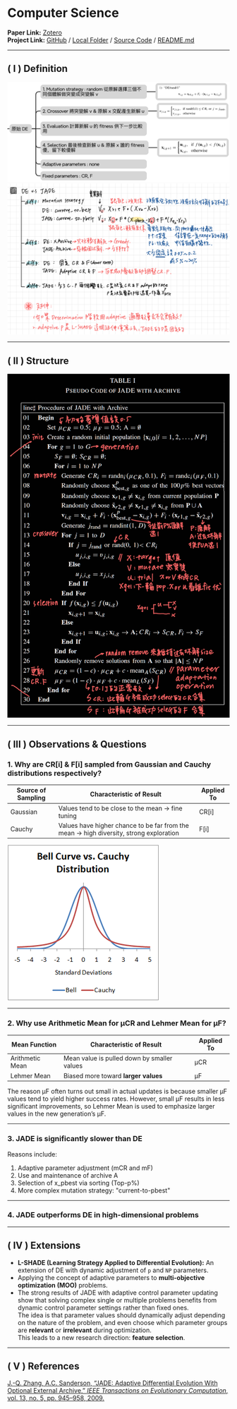 # Computer Science

**Paper Link:** [Zotero](zotero://select/library/items/2FU3TN25)  
**Project Link:** [GitHub](https://github.com/MinQiDu/Voronoi_Diagram_Visualizer.git) / [Local Folder](C:\Users\user\Documents\MyCode\VisualStudio\voronoi\voronoi\voronoi.cpp) / [Source Code](C:\Users\user\Documents\MyCode\VisualStudio\voronoi\voronoi\voronoi.cpp) / [README.md](C:\Users\user\Documents\MyCode\VisualStudio\voronoi\README.md)

---

## ( I ) Definition
![](attachments/IMG_1191.jpeg)  
![](attachments/IMG_1184.jpeg)

---

## ( II ) Structure
![](attachments/JADE_pseudocode.png)

---

## ( III ) Observations & Questions

### 1. Why are CR[i] & F[i] sampled from Gaussian and Cauchy distributions respectively?

| Source of Sampling | Characteristic of Result | Applied To |
|--------------------|---------------------------|------------|
| Gaussian           | Values tend to be close to the mean → fine tuning | CR[i]      |
| Cauchy             | Values have higher chance to be far from the mean → high diversity, strong exploration | F[i]       |

![](attachments/zGTLU.png)

---

### 2. Why use Arithmetic Mean for μCR and Lehmer Mean for μF?

| Mean Function     | Characteristic of Result                      | Applied To |
|-------------------|-----------------------------------------------|------------|
| Arithmetic Mean   | Mean value is pulled down by smaller values   | μCR        |
| Lehmer Mean       | Biased more toward **larger values**          | μF         |

The reason μF often turns out small in actual updates is because smaller μF values tend to yield higher success rates. However, small μF results in less significant improvements, so Lehmer Mean is used to emphasize larger values in the new generation’s μF.

---

### 3. JADE is significantly slower than DE

Reasons include:

1. Adaptive parameter adjustment (mCR and mF)  
2. Use and maintenance of archive A  
3. Selection of x_pbest via sorting (Top-p%)  
4. More complex mutation strategy: "current-to-pbest"

---

### 4. JADE outperforms DE in high-dimensional problems

---

## ( IV ) Extensions

- **L-SHADE (Learning Strategy Applied to Differential Evolution):** An extension of DE with dynamic adjustment of `p` and `NP` parameters.
- Applying the concept of adaptive parameters to **multi-objective optimization (MOO)** problems.
- The strong results of JADE with adaptive control parameter updating show that solving complex single or multiple problems benefits from dynamic control parameter settings rather than fixed ones.  
  The idea is that parameter values should dynamically adjust depending on the nature of the problem, and even choose which parameter groups are **relevant** or **irrelevant** during optimization.  
  This leads to a new research direction: **feature selection**.

---

## ( V ) References

[J.-Q. Zhang, A.C. Sanderson, “JADE: Adaptive Differential Evolution With Optional External Archive,” _IEEE Transactions on Evolutionary Computation_, vol. 13, no. 5, pp. 945–958, 2009.](http://ieeexplore.ieee.org/document/5208221/)
